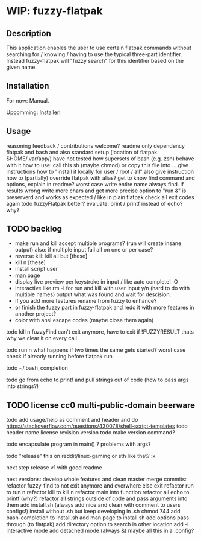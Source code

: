 # WIP: fuzzy-flatpak

## Description

This application enables the user to use certain flatpak commands without
searching for / knowing / having to use the typical three-part identifier.
Instead fuzzy-flatpak will "fuzzy search" for this identifier based on the
given name.

## Installation

<!-- TODO  -->
For now: Manual.

Upcomming: Installer!

## Usage

reasoning
feedback / contributions welcome?
readme only dependency flatpak and bash and also standard setup (location of flatpak $HOME/.var/app/)
have not tested how supersets of bash (e.g. zsh) behave with it
how to use: call this sh (maybe chmod) or copy this file into ...
give instructions how to "install it locally for user / root / all"
also give instruction how to (partially) override flatpak with alias?
get to know find command and options, explain in readme?
worst case write entire name always find. if results wrong write more
chars and get more precise
option to "run &" is preserverd and works as expected / like in plain flatpak
check all exit codes again
todo fuzzyFlatpak better?
evaluate: print / printf instead of echo? why?

## TODO backlog

- make run and kill accept multiple programs? (run will create insane
output) also: if multiple input fail all on one or per case?
- reverse kill: kill all but [these]
- kill n [these]
- install script user
- man page
- display live preview per keystroke in input / like auto complete! :O
- interactive like rm -i for run and kill with user input y/n (hard to do
with multiple names) output what was found and wait for descision.
- if you add more features rename from fuzzy to enhance?
- or finish the fuzzy part in fuzzy-flatpak and redo it with more features in
another project?
- color with ansi escape codes (maybe close them again)

todo kill n fuzzyFind can't exit anymore, have to exit if !FUZZYRESULT
thats why we clear it on every call

todo run n what happens if two times the same gets started? worst case check if already running before flatpak run

todo ~/.bash_completion

todo go from echo to printf and pull strings out of code (how to pass args into strings?)

## TODO license cc0 multi-public-domain beerware

todo add usage/help as comment and header and do <https://stackoverflow.com/questions/430078/shell-script-templates>
todo header name license revision version
todo make version command?

todo encapsulate program in main() ? problems with args?

todo "release" this on reddit/linux-gaming or sth like that? :x

next step
release v1 with good readme

next versions:
develop whole features and clean master merge commits:
    refactor fuzzy-find to not exit anymore and everwhere else exit
    refactor run to run n
    refactor kill to kill n
    refactor main into function
    refactor all echo to printf (why?)
    refactor all strings outside of code and pass arguments into them
    add install.sh (always add nice and clean with comment to users configs!)
        install without .sh but keep developing in .sh
        chmod 744
        add bash-completion to install.sh
        add man page to install.sh
    add options pass through (to flatpak)
    add directory option to search in other location
    add -i interactive mode
    add detached mode (always &)
    maybe all this in a .config?
